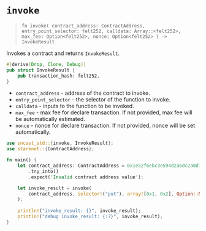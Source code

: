 # `invoke`

> `fn invoke(
    contract_address: ContractAddress,
    entry_point_selector: felt252,
    calldata: Array::<felt252>,
    max_fee: Option<felt252>,
    nonce: Option<felt252>
) -> InvokeResult`

Invokes a contract and returns `InvokeResult`.

```rust
#[derive(Drop, Clone, Debug)]
pub struct InvokeResult {
    pub transaction_hash: felt252,
}
```

- `contract_address` - address of the contract to invoke.
- `entry_point_selector` - the selector of the function to invoke.
- `calldata` - inputs to the function to be invoked.
- `max_fee` - max fee for declare transaction. If not provided, max fee will be automatically estimated.
- `nonce` - nonce for declare transaction. If not provided, nonce will be set automatically.

```rust
use sncast_std::{invoke, InvokeResult};
use starknet::{ContractAddress};

fn main() {
    let contract_address: ContractAddress = 0x1e52f6ebc3e594d2a6dc2a0d7d193cb50144cfdfb7fdd9519135c29b67e427
        .try_into()
        .expect('Invalid contract address value');

    let invoke_result = invoke(
        contract_address, selector!("put"), array![0x1, 0x2], Option::None, Option::None
    );
    
    println!("invoke_result: {}", invoke_result);
    println!("debug invoke_result: {:?}", invoke_result);
}
```
